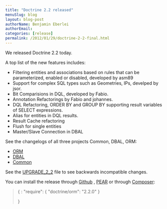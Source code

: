 ```yaml
---
title: "Doctrine 2.2 released"
menuSlug: blog
layout: blog-post
authorName: Benjamin Eberlei
authorEmail:
categories: [release]
permalink: /2012/01/29/doctrine-2-2-final.html
---
```

We released Doctrine 2.2 today.

A top list of the new features includes:

-   Filtering entities and associations based on rules that can be
    parameterized, enabled or disabled, developed by asm89
-   Support for complex SQL types such as Geometries, IPs, develped by
    jsor.
-   Bit Comparisions in DQL, developed by Fabio.
-   Annotation Refactorings by Fabio and johannes.
-   DQL Refactoring, ORDER BY and GROUP BY supporting result variables
    of SELECT expressions.
-   Alias for entities in DQL results.
-   Result Cache refactoring
-   Flush for single entities
-   Master/Slave Connection in DBAL

See the changelogs of all three projects Common, DBAL, ORM:

-   [ORM](http://www.doctrine-project.org/jira/browse/DDC/fixforversion/10157)
-   [DBAL](http://www.doctrine-project.org/jira/browse/DBAL/fixforversion/10142)
-   [Common](http://www.doctrine-project.org/jira/browse/DCOM/fixforversion/10152)

See the
[UPGRADE\_2\_2](https://github.com/doctrine/doctrine2/blob/master/UPGRADE_TO_2_2)
file to see backwards incompatible changes.

You can install the release through
[Github](https://github.com/doctrine/doctrine2) ,
[PEAR](http://pear.doctrine-project.org) or through
[Composer](http://www.packagist.org):

> {
> :   "require": { "doctrine/orm": "2.2.0" }
>
> }
